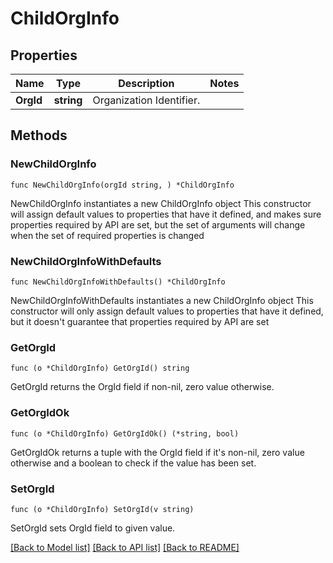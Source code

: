 # ChildOrgInfo

## Properties

Name | Type | Description | Notes
------------ | ------------- | ------------- | -------------
**OrgId** | **string** | Organization Identifier. | 

## Methods

### NewChildOrgInfo

`func NewChildOrgInfo(orgId string, ) *ChildOrgInfo`

NewChildOrgInfo instantiates a new ChildOrgInfo object
This constructor will assign default values to properties that have it defined,
and makes sure properties required by API are set, but the set of arguments
will change when the set of required properties is changed

### NewChildOrgInfoWithDefaults

`func NewChildOrgInfoWithDefaults() *ChildOrgInfo`

NewChildOrgInfoWithDefaults instantiates a new ChildOrgInfo object
This constructor will only assign default values to properties that have it defined,
but it doesn't guarantee that properties required by API are set

### GetOrgId

`func (o *ChildOrgInfo) GetOrgId() string`

GetOrgId returns the OrgId field if non-nil, zero value otherwise.

### GetOrgIdOk

`func (o *ChildOrgInfo) GetOrgIdOk() (*string, bool)`

GetOrgIdOk returns a tuple with the OrgId field if it's non-nil, zero value otherwise
and a boolean to check if the value has been set.

### SetOrgId

`func (o *ChildOrgInfo) SetOrgId(v string)`

SetOrgId sets OrgId field to given value.



[[Back to Model list]](../README.md#documentation-for-models) [[Back to API list]](../README.md#documentation-for-api-endpoints) [[Back to README]](../README.md)


